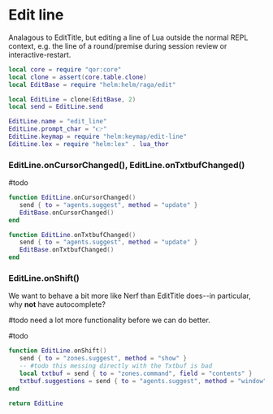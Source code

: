 # Edit line

Analagous to EditTitle, but editing a line of Lua outside the normal REPL context,
e\.g\. the line of a round/premise during session review or interactive\-restart\.


```lua
local core = require "qor:core"
local clone = assert(core.table.clone)
local EditBase = require "helm:helm/raga/edit"

local EditLine = clone(EditBase, 2)
local send = EditLine.send

EditLine.name = "edit_line"
EditLine.prompt_char = "👉"
EditLine.keymap = require "helm:keymap/edit-line"
EditLine.lex = require "helm:lex" . lua_thor
```


### EditLine\.onCursorChanged\(\), EditLine\.onTxtbufChanged\(\)

\#todo

```lua
function EditLine.onCursorChanged()
   send { to = "agents.suggest", method = "update" }
   EditBase.onCursorChanged()
end

function EditLine.onTxtbufChanged()
   send { to = "agents.suggest", method = "update" }
   EditBase.onTxtbufChanged()
end
```


### EditLine\.onShift\(\)

We want to behave a bit more like Nerf than EditTitle does\-\-in particular, why
**not** have autocomplete?

\#todo
need a lot more functionality before we can do better\.

\#todo

```lua
function EditLine.onShift()
   send { to = "zones.suggest", method = "show" }
   -- #todo this messing directly with the Txtbuf is bad
   local txtbuf = send { to = "zones.command", field = "contents" }
   txtbuf.suggestions = send { to = "agents.suggest", method = "window" }
end
```


```lua
return EditLine
```